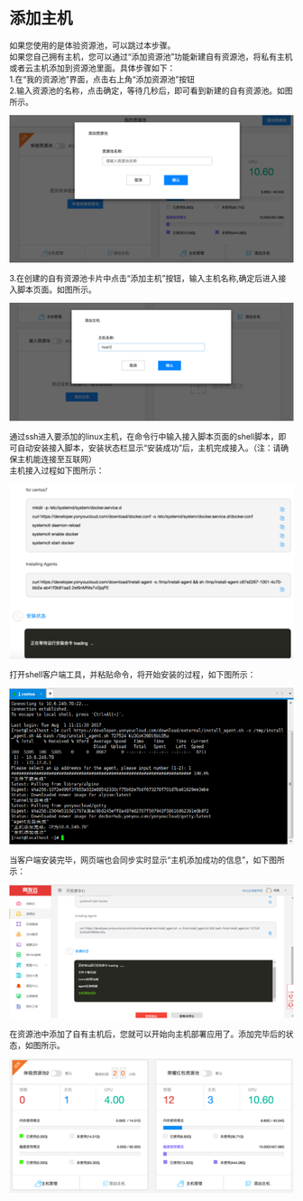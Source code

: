 # 添加主机

如果您使用的是体验资源池，可以跳过本步骤。  
如果您自己拥有主机，您可以通过“添加资源池”功能新建自有资源池，将私有主机或者云主机添加到资源池里面。具体步骤如下：  
1.在“我的资源池”界面，点击右上角“添加资源池”按钮  
2.输入资源池的名称，点击确定，等待几秒后，即可看到新建的自有资源池。如图所示。

![](images/kaifazhezhongxin-11.png)

3.在创建的自有资源池卡片中点击“添加主机”按钮，输入主机名称,确定后进入接入脚本页面。如图所示。

![](images/kaifazhezhongxin-12.png)

 通过ssh进入要添加的linux主机，在命令行中输入接入脚本页面的shell脚本，即可自动安装接入脚本，安装状态栏显示“安装成功”后，主机完成接入。（注：请确保主机能连接至互联网）  
主机接入过程如下图所示：

![](images/kaifazhezhongxin-13.png)

打开shell客户端工具，并粘贴命令，将开始安装的过程，如下图所示：

![](images/kaifazhezhongxin-14.png)

当客户端安装完毕，网页端也会同步实时显示“主机添加成功的信息”，如下图所示：

![](images/kaifazhezhongxin-15.png)

在资源池中添加了自有主机后，您就可以开始向主机部署应用了。添加完毕后的状态，如图所示。

![](images/kaifazhezhongxin-16.png)

